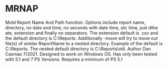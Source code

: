 # MRNAP
Mold Report Name And Path function. Options include report name, directory, no date and time, no seconds with date time, utc time, just dthe ate, extension and finally no separators. The extension default is .csv and the default directory is C:\Reports. Additionally -move will try to move out file(s) of similar ReportName to a nested directory. Example of the default is C:\Reports. The nested default directory is C:\Reports\old. Author Dan Casmas 7/2021. Designed to work on Windows OS. Has only been tested with 5.1 and 7 PS Versions. Requires a minimum of PS 5.1
